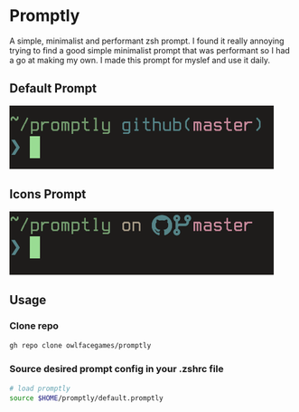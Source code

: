 # Promptly
A simple, minimalist and performant zsh prompt. I found it really annoying trying to find a good simple minimalist prompt that was performant so I had a go at making my own. I made this prompt for myslef and use it daily.

## Default Prompt
![image of default prompt](default.png)

## Icons Prompt
![image of default prompt](icons.png)

## Usage
### Clone repo 
```zsh
gh repo clone owlfacegames/promptly
```
### Source desired prompt config in your .zshrc file
```zsh
# load promptly
source $HOME/promptly/default.promptly
```
